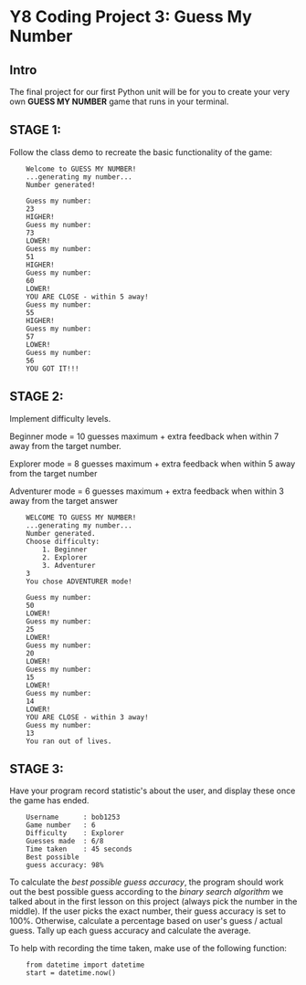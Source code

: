 # Y8 Coding Project 3: Guess My Number

## Intro

The final project for our first Python unit will be for you to create your very own **GUESS MY NUMBER** game that runs in your terminal.

## STAGE 1:

Follow the class demo to recreate the basic functionality of the game:

```
	Welcome to GUESS MY NUMBER!
	...generating my number... 
	Number generated!
	
	Guess my number:
	23
	HIGHER!
	Guess my number:	
	73
	LOWER!
	Guess my number:	
	51
	HIGHER!
	Guess my number:
	60
	LOWER!
	YOU ARE CLOSE - within 5 away!
	Guess my number:
	55
	HIGHER!
	Guess my number:
	57
	LOWER!
	Guess my number:
	56
	YOU GOT IT!!!
```

## STAGE 2:

Implement difficulty levels.

Beginner mode = 10 guesses maximum + extra feedback when within 7 away from the target number.
 
Explorer mode = 8 guesses maximum + extra feedback when within 5 away from the target number

Adventurer mode = 6 guesses maximum + extra feedback when within 3 away from the target answer

```
	WELCOME TO GUESS MY NUMBER!
	...generating my number...
	Number generated.
	Choose difficulty:
		1. Beginner
		2. Explorer
		3. Adventurer
	3
	You chose ADVENTURER mode!

	Guess my number:
	50
	LOWER!
	Guess my number:
	25
	LOWER!
	Guess my number:
	20
	LOWER!
	Guess my number:
	15
	LOWER!
	Guess my number:
	14
	LOWER!
	YOU ARE CLOSE - within 3 away!
	Guess my number:
	13
	You ran out of lives.
```

## STAGE 3:

Have your program record statistic's about the user, and display these once the game has ended.

```
	Username      : bob1253
	Game number   : 6
	Difficulty    : Explorer
	Guesses made  : 6/8
	Time taken    : 45 seconds
	Best possible
	guess accuracy: 98%
```

To calculate the _best possible guess accuracy_, the program should work out the best possible guess according to the _binary search algorithm_ we talked about in the first lesson on this project (always pick the number in the middle). If the user picks the exact number, their guess accuracy is set to 100%. Otherwise, calculate a percentage based on user's guess / actual guess. Tally up each guess accuracy and calculate the average.

To help with recording the time taken, make use of the following function:

```
	from datetime import datetime
	start = datetime.now()
```
